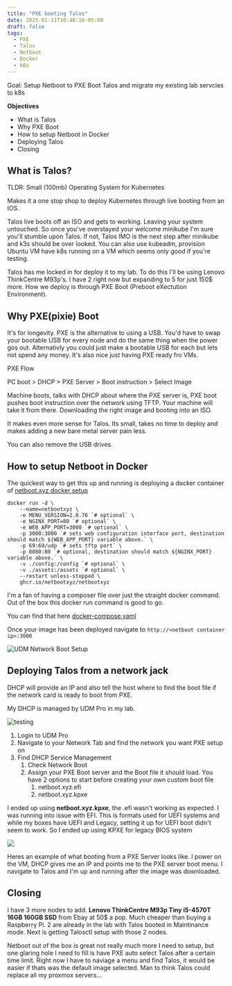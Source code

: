 ```yaml
---
title: "PXE booting Talos"
date: 2025-01-11T10:48:16-05:00
draft: false
tags:
  - PXE
  - Talos
  - Netboot
  - Docker
  - k8s
---
```


Goal: Setup Netboot to PXE Boot Talos and migrate my existing lab servcies to k8s

**Objectives**
- What is Talos
- Why PXE Boot
- How to setup Netboot in Docker
- Deploying Talos
- Closing

## What is Talos?

TLDR: Small (100mb) Operating System for Kubernetes

Makes it a one stop shop to deploy Kubernetes through live booting from an IOS. 

Talos live boots off an ISO and gets to working. Leaving your system untouched. So once you've overstayed your welcome minikube I'm sure you'll stumble upon Talos. If not, Talos IMO is the next step after minikube and k3s should be over looked. You can also use kubeadm, provision Ubuntu VM have k8s running on a VM which seems only good if you're testing.

Talos has me locked in for deploy it to my lab. To do this I'll be using Lenovo ThinkCentre M93p's. I have 2 right now but expanding to 5 for just 150$ more. How we deploy is through PXE Boot (Preboot eXectution Environment).

## Why PXE(pixie) Boot

It's for longevity. PXE is the alternative to using a USB. You'd have to swap your bootable USB for every node and do the same thing when the power gos out. Alternativly you could just make a bootable USB for each but lets not spend any money. It's also nice just having PXE ready fro VMs. 

PXE Flow

PC boot > DHCP > PXE Server > Boot instruction > Select Image

Machine boots, talks with DHCP about where the PXE server is, PXE boot pushes boot instruction over the network using TFTP. Your machine will take it from there. Downloading the right image and booting into an ISO. 

It makes even more sense for Talos. Its small, takes no time to deploy and makes adding a new bare metal server pain less. 

You can also remove the USB drives. 

## How to setup Netboot in Docker

The quickest way to get this up and running is deploying a docker container of [netboot.xyz docker setup](https://netboot.xyz/docs/docker)

```docker
docker run -d \  
	--name=netbootxyz \  
	-e MENU_VERSION=2.0.76 `# optional` \  
	-e NGINX_PORT=80 `# optional` \  
	-e WEB_APP_PORT=3000 `# optional` \  
	-p 3000:3000 `# sets web configuration interface port, destination should match ${WEB_APP_PORT} variable above.` \  
	-p 69:69/udp `# sets tftp port` \  
	-p 8080:80 `# optional, destination should match ${NGINX_PORT} variable above.` \  
	-v ./config:/config `# optional` \ 
	-v ./assets:/assets `# optional` \ 
	--restart unless-stopped \  
	ghcr.io/netbootxyz/netbootxyz
```


I'm a fan of having a composer file over just the straight docker command. Out of the box this docker run command is good to go. 

You can find that here [docker-compose.yaml](https://raw.githubusercontent.com/netbootxyz/docker-netbootxyz/refs/heads/master/docker-compose.yml.example)

Once your image has been deployed navigate to `http://<netboot container ip>:3000` 


<img src="/talos/udm-network-boot.png" alt="UDM Network Boot Setup">

## Deploying Talos from a network jack

DHCP will provide an IP and also tell the host where to find the boot file if the network card is ready to boot from PXE. 

My DHCP is managed by UDM Pro in my lab. 


<img src="/talos/netboot-ui.png" alt="testing">

1. Login to UDM Pro
2. Navigate to your Network Tab and find the network you want PXE setup on
3. Find DHCP Service Management
	1. Check Network Boot
	2. Assign your PXE Boot server and the Boot file it should load. You have 2 options to start before creating your own custom boot file
		1. netboot.xyz.efi
		2. netboot.xyz.kpxe

I ended up using **netboot.xyz.kpxe**, the .efi wasn't working as expected. I was running into issue with EFI. This is formats used for UEFI systems and while my boxes have UEFI and Legacy, setting it up for UEFI boot didn't seem to work. So I ended up using KPXE for legacy BIOS system


<img src="/talos/PXE-Talos.gif">

Heres an example of what booting from a PXE Server looks like. I power on the VM, DHCP gives me an IP and points me to the PXE server boot menu. I navigate to Talos and I'm up and running after the image was downloaded.


## Closing

I have 3 more nodes to add. **Lenovo ThinkCentre M93p Tiny i5-4570T 16GB 160GB SSD** from Ebay at 50$ a pop. Much cheaper than buying a Raspberry Pi. 2 are already in the lab with Talos booted in Maintinance mode. Next is getting Talosctl setup with those 2 nodes. 

Netboot out of the box is great not really much more I need to setup, but one glaring hole I need to fill is have PXE auto select Talos after a certain time limit. Right now I have to naviage a menu and find Talos, it would be easier if thats was the default image selected. Man to think Talos could replace all my proxmox servers...

